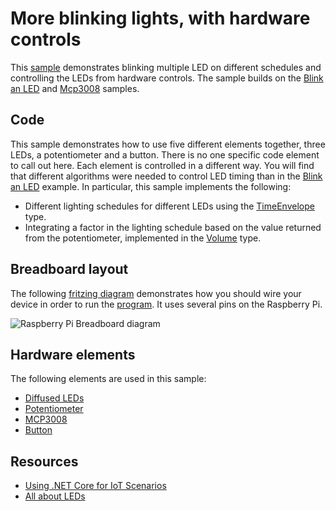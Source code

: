 # More blinking lights, with hardware controls

This [sample](Program.cs) demonstrates blinking multiple LED on different schedules and controlling the LEDs from hardware controls. The sample builds on the [Blink an LED](../led-blink/README.md) and [Mcp3008](../../src/devices/Mcp3xxx/README.md) samples.

## Code

This sample demonstrates how to use five different elements together, three LEDs, a potentiometer and a button. There is no one specific code element to call out here. Each element is controlled in a different way. You will find that different algorithms were needed to control LED timing than in the [Blink an LED](../led-blink/README.md) example. In particular, this sample implements the following:

* Different lighting schedules for different LEDs using the [TimeEnvelope](TimeEnvelope.cs) type.
* Integrating a factor in the lighting schedule based on the value returned from the potentiometer, implemented in the [Volume](Volume.cs) type.

## Breadboard layout

The following [fritzing diagram](rpi-more-blinking-lights.fzz) demonstrates how you should wire your device in order to run the [program](Program.cs). It uses several pins on the Raspberry Pi.

![Raspberry Pi Breadboard diagram](rpi-more-blinking-lights_bb.png)

## Hardware elements

The following elements are used in this sample:

* [Diffused LEDs](https://www.adafruit.com/product/297)
* [Potentiometer](https://www.adafruit.com/product/356)
* [MCP3008](https://www.adafruit.com/product/856)
* [Button](https://www.adafruit.com/product/367)

## Resources

* [Using .NET Core for IoT Scenarios](../README.md)
* [All about LEDs](https://learn.adafruit.com/all-about-leds)
